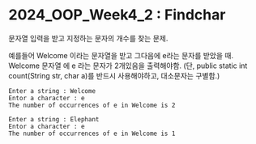 # 2024_OOP_Week4_2 : Findchar

문자열 입력을 받고 지정하는 문자의 개수를 찾는 문제.

예를들어 Welcome 이라는 문자열을 받고 그다음에 e라는 문자를 받았을 때. Welcome 문자열 에 e 라는 문자가 2개있음을 출력해야함. (단, public static int count(String str, char a)를 반드시 사용해야하고, 대소문자는 구별함.)

```
Enter a string : Welcome
Entor a character : e
The number of occurrences of e in Welcome is 2
```

```
Enter a string : Elephant
Entor a character : e
The number of occurrences of e in Welcome is 1
```

